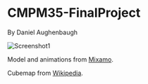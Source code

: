 # CMPM35-FinalProject

By Daniel Aughenbaugh

![Screenshot1](https://user-images.githubusercontent.com/69946060/102160089-a196ba80-3e39-11eb-95dc-0ec5cea755dc.png)



Model and animations from [Mixamo](https://www.mixamo.com/#/).

Cubemap from [Wikipedia](https://en.wikipedia.org/wiki/Cube_mapping#/media/File:Panorama_cube_map.png).
